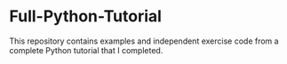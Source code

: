 # Full-Python-Tutorial
This repository contains examples and independent exercise code from a complete Python tutorial that I completed.
